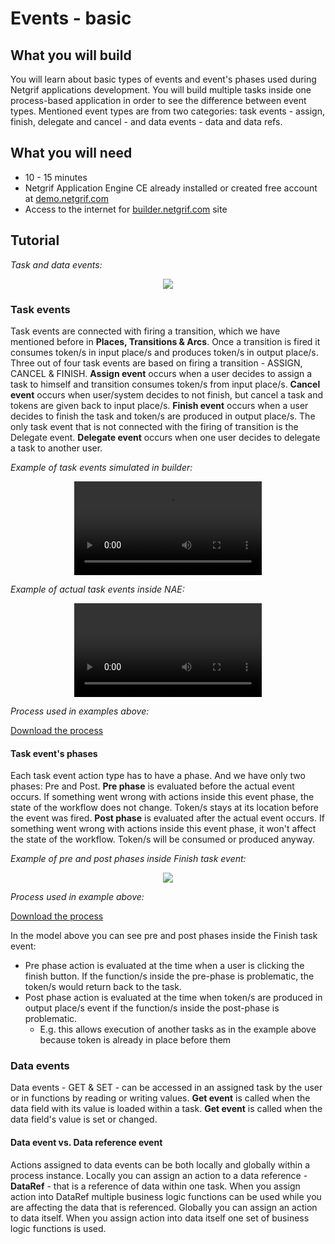 ﻿# Events - basic

## What you will build

You will learn about basic types of events and event's phases used during Netgrif applications development.
You will build multiple tasks inside one process-based application in order to see the difference between event types.
Mentioned event types are from two categories: task events - assign, finish, delegate and cancel - and data events - data and data refs. 

## What you will need

* 10 - 15 minutes
* Netgrif Application Engine CE already installed or created free account at [demo.netgrif.com](https://demo.netgrif.com)
* Access to the internet for [builder.netgrif.com](https://builder.netgrif.com) site

## Tutorial

_Task and data events:_
<p align="center">
    <img src="_media/events-basic/1.png">
</p>

### Task events

Task events are connected with firing a transition, which we have mentioned before in **Places, Transitions & Arcs**. Once a transition is fired it consumes token/s in input place/s and produces token/s in output place/s.
Three out of four task events are based on firing a transition - ASSIGN, CANCEL & FINISH. **Assign event** occurs when a user decides to assign a task to himself and transition consumes token/s from input place/s. **Cancel event** occurs when
user/system decides to not finish, but cancel a task and tokens are given back to input place/s. **Finish event** occurs when a user decides to finish the task and token/s are produced in output place/s.
The only task event that is not connected with the firing of transition is the Delegate event. **Delegate event** occurs when one user decides to delegate a task to another user.

_Example of task events simulated in builder:_

<p align="center">
    <video controls style="max-width: 750px;">
      <source src="_media/events-basic/1.mp4" type="video/mp4">
    </video>
</p>

_Example of actual task events inside NAE:_

<p align="center">
    <video controls style="max-width: 750px;">
      <source src="_media/events-basic/2.mp4" type="video/mp4">
    </video>
</p>

_Process used in examples above:_

<a href="_media/events-basic/task.xml" download="request">Download the process</a>

#### Task event's phases

Each task event action type has to have a phase. And we have only two phases: Pre and Post. **Pre phase** is evaluated before the actual event occurs. If something went wrong with actions inside this event phase, the state of the workflow does not change. Token/s stays at its location before the event was fired.
**Post phase** is evaluated after the actual event occurs. If something went wrong with actions inside this event phase, it won't affect the state of the workflow. Token/s will be consumed or produced anyway.

_Example of pre and post phases inside Finish task event:_

<p align="center">
    <img src="_media/events-basic/2.png">
</p>

_Process used in example above:_

<a href="_media/events-basic/request.xml" download="request">Download the process</a>

In the model above you can see pre and post phases inside the Finish task event:
* Pre phase action is evaluated at the time when a user is clicking the finish button. If the function/s inside the pre-phase is problematic, the token/s would return back to the task.
* Post phase action is evaluated at the time when token/s are produced in output place/s event if the function/s inside the post-phase is problematic.
    * E.g. this allows execution of another tasks as in the example above because token is already in place before them
    
### Data events
Data events - GET & SET - can be accessed in an assigned task by the user or in functions by reading or writing values. **Get event** is called when the data field with its value is loaded within a task.
**Get event** is called when the data field's value is set or changed.

#### Data event vs. Data reference event
Actions assigned to data events can be both locally and globally within a process instance.
Locally you can assign an action to a data reference - **DataRef** - that is a reference of data within one task.
When you assign action into DataRef multiple business logic functions can be used while you are affecting the data that is referenced.
Globally you can assign an action to data itself. When you assign action into data itself one set of business logic functions is used.